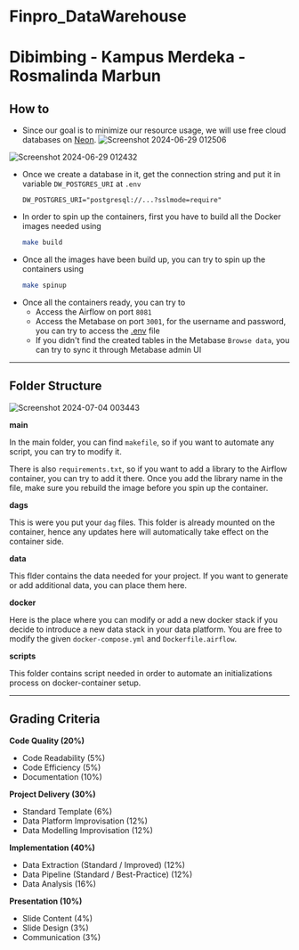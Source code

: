 # Finpro_DataWarehouse
# Dibimbing - Kampus Merdeka - Rosmalinda Marbun

## How to
- Since our goal is to minimize our resource usage, we will use free cloud databases on [Neon](https://neon.tech/).
![Screenshot 2024-06-29 012506](https://github.com/lindaa77/Finpro_DataWarehouse/assets/126089968/dfd2abc6-2d99-4a7e-9c8e-4b996ec4c367)

![Screenshot 2024-06-29 012432](https://github.com/lindaa77/Finpro_DataWarehouse/assets/126089968/71401560-dcbf-4f2c-a348-2a1f7644ab59)

- Once we create a database in it, get the connection string and put it in variable `DW_POSTGRES_URI` at `.env`
    ```.env
    DW_POSTGRES_URI="postgresql://...?sslmode=require"
    ```
- In order to spin up the containers, first you have to build all the Docker images needed using 
    ```sh
    make build
    ```
- Once all the images have been build up, you can try to spin up the containers using
    ```sh
    make spinup
    ```
- Once all the containers ready, you can try to
    - Access the Airflow on port `8081`
    - Access the Metabase on port `3001`, for the username and password, you can try to access the [.env](/.env) file
    - If you didn't find the created tables in the Metabase `Browse data`, you can try to sync it through Metabase admin UI
---
## Folder Structure
![Screenshot 2024-07-04 003443](https://github.com/lindaa77/Finpro_DataWarehouse/assets/126089968/94e8bbd5-9716-42f3-ba9f-375c1642b97e)

**main**

In the main folder, you can find `makefile`, so if you want to automate any script, you can try to modify it.

There is also `requirements.txt`, so if you want to add a library to the Airflow container, you can try to add it there. Once you add the library name in the file, make sure you rebuild the image before you spin up the container.

**dags**

This is were you put your `dag` files. This folder is already mounted on the container, hence any updates here will automatically take effect on the container side.

**data**

This flder contains the data needed for your project. If you want to generate or add additional data, you can place them here.

**docker**

Here is the place where you can modify or add a new docker stack if you decide to introduce a new data stack in your data platform. You are free to modify the given `docker-compose.yml` and `Dockerfile.airflow`.

**scripts**

This folder contains script needed in order to automate an initializations process on docker-container setup.

---
## Grading Criteria

**Code Quality (20%)**
- Code Readability (5%)
- Code Efficiency (5%)
- Documentation (10%)

**Project Delivery (30%)**
- Standard Template (6%)
- Data Platform Improvisation (12%)
- Data Modelling Improvisation (12%)

**Implementation (40%)**
- Data Extraction (Standard / Improved) (12%)
- Data Pipeline (Standard / Best-Practice) (12%)
- Data Analysis (16%)

**Presentation (10%)**
- Slide Content (4%)
- Slide Design (3%)
- Communication (3%)
